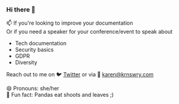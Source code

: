 ### Hi there 👋
📫 If you're looking to improve your documentation  
Or if you need a speaker for your conference/event to speak about    
* Tech documentation  
* Security basics  
* GDPR  
* Diversity    

Reach out to me on
:bird: [Twitter](https://twitter.com/krnswry) or via :email: karen@krnswry.com  

😄 Pronouns: she/her  
💬 Fun fact: Pandas eat shoots and leaves ;)

<!--
**karensawrey/karensawrey** is a ✨ _special_ ✨ repository because its `README.md` (this file) appears on your GitHub profile.

Here are some ideas to get you started:

- 🔭 I’m currently working on ...
- 🌱 I’m currently learning ...
- 👯 I’m looking to collaborate on ...
- 🤔 I’m looking for help with ...
- 💬 Ask me about ...
- 📫 How to reach me: ...
- 😄 Pronouns: ...
- ⚡ Fun fact: ...
-->
